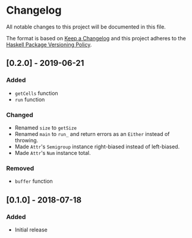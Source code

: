 # Changelog

All notable changes to this project will be documented in this file.

The format is based on [Keep a Changelog](http://keepachangelog.com/)
and this project adheres to the [Haskell Package Versioning Policy](https://pvp.haskell.org/).

## [0.2.0] - 2019-06-21

### Added
- `getCells` function
- `run` function

### Changed
- Renamed `size` to `getSize`
- Renamed `main` to `run_` and return errors as an `Either` instead of throwing.
- Made `Attr`'s `Semigroup` instance right-biased instead of left-biased.
- Made `Attr`'s `Num` instance total.

### Removed
- `buffer` function

## [0.1.0] - 2018-07-18

### Added
- Initial release
